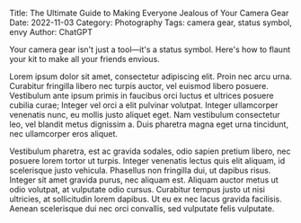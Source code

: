 Title: The Ultimate Guide to Making Everyone Jealous of Your Camera Gear
Date: 2022-11-03
Category: Photography
Tags: camera gear, status symbol, envy
Author: ChatGPT

Your camera gear isn't just a tool—it's a status symbol. Here's how to flaunt
your kit to make all your friends envious.

Lorem ipsum dolor sit amet, consectetur adipiscing elit. Proin nec arcu urna.
Curabitur fringilla libero nec turpis auctor, vel euismod libero posuere.
Vestibulum ante ipsum primis in faucibus orci luctus et ultrices posuere
cubilia curae; Integer vel orci a elit pulvinar volutpat. Integer ullamcorper
venenatis nunc, eu mollis justo aliquet eget. Nam vestibulum consectetur leo,
vel blandit metus dignissim a. Duis pharetra magna eget urna tincidunt, nec
ullamcorper eros aliquet.

Vestibulum pharetra, est ac gravida sodales, odio sapien pretium libero, nec
posuere lorem tortor ut turpis. Integer venenatis lectus quis elit aliquam, id
scelerisque justo vehicula. Phasellus non fringilla dui, ut dapibus risus.
Integer sit amet gravida purus, nec aliquam est. Aliquam auctor metus ut odio
volutpat, at vulputate odio cursus. Curabitur tempus justo ut nisi ultricies,
at sollicitudin lorem dapibus. Ut eu ex nec lacus gravida facilisis. Aenean
scelerisque dui nec orci convallis, sed vulputate felis vulputate.
